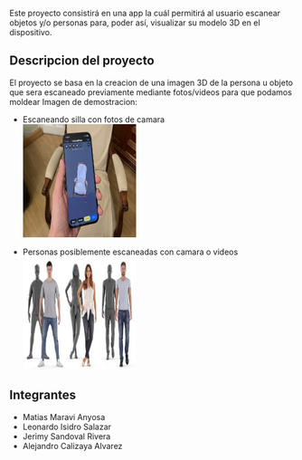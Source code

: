 Este proyecto consistirá en una app la cuál permitirá al usuario escanear objetos y/o personas para, poder así, visualizar su modelo 3D en el dispositivo.


## Descripcion del proyecto

El proyecto se basa en la creacion de una imagen 3D de la persona u objeto que sera escaneado previamente mediante fotos/videos para que podamos moldear
Imagen de demostracion:

-   Escaneando silla con fotos de camara <br>
    <img src="./images/CamaraEscaner.jpg" width="200" height="200">

-   Personas posiblemente escaneadas con camara o videos <br>
    <img src="./images/PersonasEscaneadas.jpeg" width="200" height="200">

## Integrantes

-   Matias Maravi Anyosa
-   Leonardo Isidro Salazar
-   Jerimy Sandoval Rivera
-   Alejandro Calizaya Alvarez
